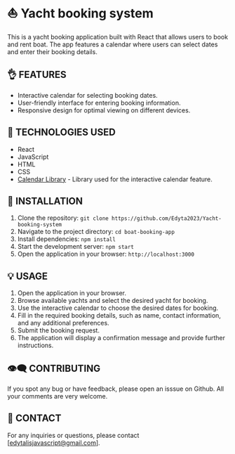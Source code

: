 # ⛵ **Yacht booking system**
This is a yacht booking application built with React that allows users to book and rent boat. 
The app features a calendar where users can select dates and enter their booking details.

## 👌 FEATURES
- Interactive calendar for selecting booking dates.
- User-friendly interface for entering booking information.
- Responsive design for optimal viewing on different devices.

## 📓 TECHNOLOGIES USED
- React
- JavaScript
- HTML
- CSS
- [Calendar Library](https://www.npmjs.com/package/react-calendar) - Library used for the interactive calendar feature.

## 🔧 INSTALLATION

1. Clone the repository: `git clone https://github.com/Edyta2023/Yacht-booking-system`
2. Navigate to the project directory: `cd boat-booking-app`
3. Install dependencies: `npm install`
4. Start the development server: `npm start`
5. Open the application in your browser: `http://localhost:3000`

## 💡 USAGE

1. Open the application in your browser.
2. Browse available yachts and select the desired yacht for booking.
3. Use the interactive calendar to choose the desired dates for booking.
4. Fill in the required booking details, such as name, contact information, and any additional preferences.
5. Submit the booking request.
6. The application will display a confirmation message and provide further instructions.

## 👁‍🗨 CONTRIBUTING

If you spot any bug or have feedback, please open an isssue on Github. All your comments are very welcome.

## 📩 CONTACT

For any inquiries or questions, please contact [edytalisjavascript@gmail.com].
